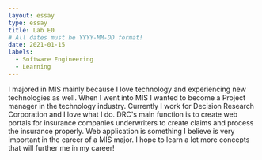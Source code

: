 ```yaml
---
layout: essay
type: essay
title: Lab E0
# All dates must be YYYY-MM-DD format!
date: 2021-01-15
labels:
  - Software Engineering
  - Learning
---
```


I majored in MIS mainly because I love technology and experiencing new technologies as well. When I went into MIS I wanted to become a Project manager in the technology industry. Currently I work for Decision Research Corporation and I love what I do. DRC's main function is to create web portals for insurance companies underwriters to create claims and process the insurance properly. Web application is something I believe is very important in the career of a MIS major. I hope to learn a lot more concepts that will further me in my career!
